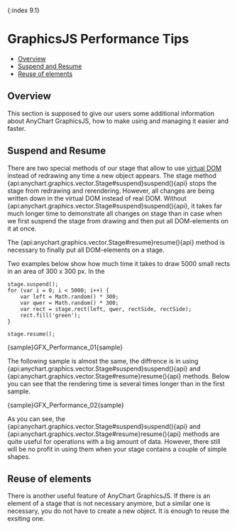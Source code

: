 {:index 9.1}
# GraphicsJS Performance Tips

* [Overview](#overview)
* [Suspend and Resume](#suspend_and_resume)
* [Reuse of elements](#reuse_of_elements)

## Overview

This section is supposed to give our users some additional information about AnyChart GraphicsJS, how to make using and managing it easier and faster. 

## Suspend and Resume

There are two special methods of our stage that allow to use [virtual DOM](Virtual_DOM) instead of redrawing any time a new object appears. The stage method {api:anychart.graphics.vector.Stage#suspend}suspend(){api} stops the stage from redrawing and rerendering. However, all changes are being written down in the virtual DOM instead of real DOM. Without {api:anychart.graphics.vector.Stage#suspend}suspend(){api}, it takes far much longer time to demonstrate all changes on stage than in case when we first suspend the stage from drawing and then put all DOM-elements on it at once. 

The {api:anychart.graphics.vector.Stage#resume}resume(){api} method is necessary to finally put all DOM-elements on a stage.

Two examples below show how much time it takes to draw 5000 small rects in an area of 300 x 300 px. In the 

```
stage.suspend();
for (var i = 0; i < 5000; i++) {
    var left = Math.random() * 300;
    var qwer = Math.random() * 300;    
    var rect = stage.rect(left, qwer, rectSide, rectSide);
    rect.fill('green');
}

stage.resume();
```
{sample}GFX\_Performance\_01{sample}

The following sample is almost the same, the diffrence is in using {api:anychart.graphics.vector.Stage#suspend}suspend(){api} and {api:anychart.graphics.vector.Stage#resume}resume(){api} methods. Below you can see that the rendering time is several times longer than in the first sample.

{sample}GFX\_Performance\_02{sample}

As you can see, the {api:anychart.graphics.vector.Stage#suspend}suspend(){api} and {api:anychart.graphics.vector.Stage#resume}resume(){api} methods are quite useful for operations with a big amount of data. However, there still will be no profit in using them when your stage contains a couple of simple shapes. 


## Reuse of elements

There is another useful feature of AnyChart GraphicsJS. If there is an element of a stage that is not necessary anymore, but a similar one is necessary, you do not have to create a new object. It is enough to reuse the exsiting one.